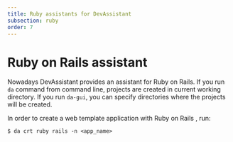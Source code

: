 ```yaml
---
title: Ruby assistants for DevAssistant
subsection: ruby
order: 7
---
```


# Ruby on Rails assistant

Nowadays DevAssistant provides an assistant for Ruby on Rails. If you run `da` command from command line, projects are created in current working directory.
If you run `da-gui`, you can specify directories where the projects will be created.

In order to create a web template application with Ruby on Rails , run:

```
$ da crt ruby rails -n <app_name>
```
